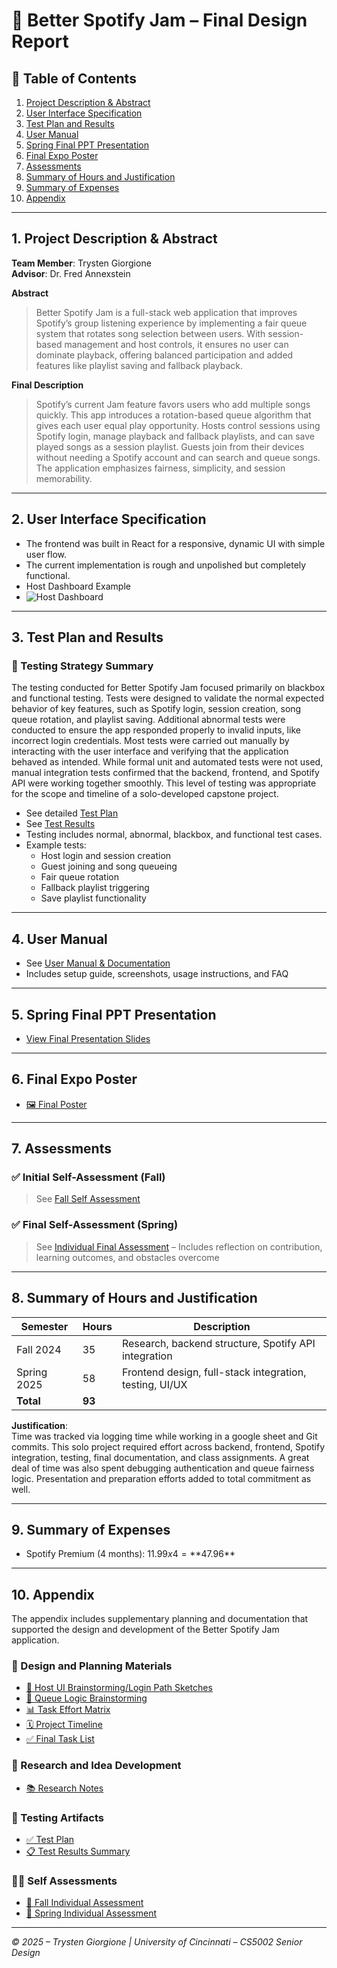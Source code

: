 
# 🎵 Better Spotify Jam – Final Design Report

## 📘 Table of Contents
1. [Project Description & Abstract](#1-project-description--abstract)
2. [User Interface Specification](#2-user-interface-specification)
3. [Test Plan and Results](#3-test-plan-and-results)
4. [User Manual](#4-user-manual)
5. [Spring Final PPT Presentation](#5-spring-final-ppt-presentation)
6. [Final Expo Poster](#6-final-expo-poster)
7. [Assessments](#7-assessments)
8. [Summary of Hours and Justification](#8-summary-of-hours-and-justification)
9. [Summary of Expenses](#9-summary-of-expenses)
10. [Appendix](#10-appendix)

---

## 1. Project Description & Abstract

**Team Member**: Trysten Giorgione  
**Advisor**: Dr. Fred Annexstein  

**Abstract**  
> Better Spotify Jam is a full-stack web application that improves Spotify’s group listening experience by implementing a fair queue system that rotates song selection between users. With session-based management and host controls, it ensures no user can dominate playback, offering balanced participation and added features like playlist saving and fallback playback.

**Final Description**  
> Spotify’s current Jam feature favors users who add multiple songs quickly. This app introduces a rotation-based queue algorithm that gives each user equal play opportunity. Hosts control sessions using Spotify login, manage playback and fallback playlists, and can save played songs as a session playlist. Guests join from their devices without needing a Spotify account and can search and queue songs. The application emphasizes fairness, simplicity, and session memorability.

---

## 2. User Interface Specification

- The frontend was built in React for a responsive, dynamic UI with simple user flow.
- The current implementation is rough and unpolished but completely functional.
- Host Dashboard Example
- ![Host Dashboard](screenshots/host_dashboard.png)

---

## 3. Test Plan and Results
### 🧪 Testing Strategy Summary
The testing conducted for Better Spotify Jam focused primarily on blackbox and functional testing. Tests were designed to validate the normal expected behavior of key features, such as Spotify login, session creation, song queue rotation, and playlist saving. Additional abnormal tests were conducted to ensure the app responded properly to invalid inputs, like incorrect login credentials. Most tests were carried out manually by interacting with the user interface and verifying that the application behaved as intended. While formal unit and automated tests were not used, manual integration tests confirmed that the backend, frontend, and Spotify API were working together smoothly. This level of testing was appropriate for the scope and timeline of a solo-developed capstone project.
- See detailed [Test Plan](Final_Deliverables/Updated_Test_Plan.md)
- See [Test Results](Final_Deliverables/Test_Results.md)
- Testing includes normal, abnormal, blackbox, and functional test cases.
- Example tests:
  - Host login and session creation
  - Guest joining and song queueing
  - Fair queue rotation
  - Fallback playlist triggering
  - Save playlist functionality

---

## 4. User Manual

- See [User Manual & Documentation](User_Documentation_Better_Spotify_Jam.md)
- Includes setup guide, screenshots, usage instructions, and FAQ

---

## 5. Spring Final PPT Presentation

- [View Final Presentation Slides](Final_Deliverables/Better_Spotify_Jam_Presentation.pptx)

---

## 6. Final Expo Poster

- [🖼️ Final Poster](Final_Deliverables/Fair-Spotify-Jam-Poster-IV.pdf)

---

## 7. Assessments

### ✅ Initial Self-Assessment (Fall)
> See [Fall Self Assessment](HomeworkFiles/individual_assessment.pdf)

### ✅ Final Self-Assessment (Spring)
> See [Individual Final Assessment](Final_Deliverables/Assignmment_6_Individual_Assessment.pdf) – Includes reflection on contribution, learning outcomes, and obstacles overcome

---

## 8. Summary of Hours and Justification

| Semester     | Hours | Description |
|--------------|-------|-------------|
| Fall 2024    | 35    | Research, backend structure, Spotify API integration |
| Spring 2025  | 58    | Frontend design, full-stack integration, testing, UI/UX |
| **Total**    | **93**|

**Justification**:  
Time was tracked via logging time while working in a google sheet and Git commits. This solo project required effort across backend, frontend, Spotify integration, testing, final documentation, and class assignments. A great deal of time was also spent debugging authentication and queue fairness logic. Presentation and preparation efforts added to total commitment as well.

---

## 9. Summary of Expenses

- Spotify Premium (4 months): $11.99 x 4 = **$47.96**

---

## 10. Appendix

The appendix includes supplementary planning and documentation that supported the design and development of the Better Spotify Jam application.

### 📐 Design and Planning Materials
- [🎨 Host UI Brainstorming/Login Path Sketches](Final_Deliverables/Host_login_view_path.pdf)
- [🔁 Queue Logic Brainstorming](Final_Deliverables/Queue_Logic_Brainstorming.png)
- [📊 Task Effort Matrix](Task_effort_matrix_mkII.png)
- [🗓️ Project Timeline](Task_Timeline_MkII.png)
- [✅ Final Task List](TaskList.md)

### 📄 Research and Idea Development
- [📚 Research Notes](Research.md)

### 🧪 Testing Artifacts
- [✅ Test Plan](Final_Deliverables/Updated_Test_Plan.md)
- [📋 Test Results Summary](Final_Deliverables/Test_Results.md)

### 🧑‍🏫 Self Assessments
- [📝 Fall Individual Assessment](HomeworkFiles/individual_assessment.pdf)
- [📝 Spring Individual Assessment](Final_Deliverables/Assignmment_6_Individual_Assessment.pdf)

---

*© 2025 – Trysten Giorgione | University of Cincinnati – CS5002 Senior Design*
